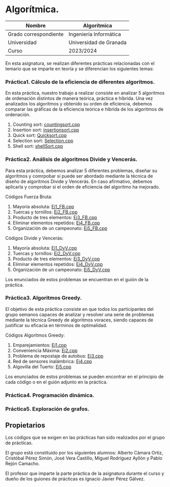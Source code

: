 # Algorítmica.




| Nombre                | Algorítmica                                               |
| --------------------- | --------------------------------------------------------- |
| Grado correspondiente | Ingeniería Informática                                    |
| Universidad           | Universidad de Granada                                    |
| Curso                 | 2023/2024                                                 |

En esta asignatura, se realizan diferentes prácticas relacionadas con el temario que se imparte en teoría y se diferencian los siguientes temas:

### Práctica1. Cálculo de la eficiencia de diferentes algoritmos.
En esta práctica, nuestro trabajo a realizar consiste en analizar 5 algoritmos de ordenación distintos de manera teórica, práctica e híbrida. Una vez analizados los algoritmos y obtenido su orden de eficiencia, debemos comparar las gráficas de la eficiencia teórica e híbrida de los algoritmos de ordenación.

1. Counting sort: [countingsort.cpp](https://github.com/albertocmr/GII-UGR/blob/main/Algoritmica/Practica1/codigos/countingsort.cpp)
2. Insertion sort: [insertionsort.cpp](https://github.com/albertocmr/GII-UGR/blob/main/Algoritmica/Practica1/codigos/insertionsort.cpp)
3. Quick sort: [Quicksort.cpp](https://github.com/albertocmr/GII-UGR/blob/main/Algoritmica/Practica1/codigos/Quicksort.cpp)
4. Selection sort: [Selection.cpp](https://github.com/albertocmr/GII-UGR/blob/main/Algoritmica/Practica1/codigos/Selection.cpp)
5. Shell sort: [shellSort.cpp](https://github.com/albertocmr/GII-UGR/blob/main/Algoritmica/Practica1/codigos/shellSort.cpp)


### Práctica2. Análisis de algoritmos Divide y Vencerás.
Para esta práctica, debemos analizar 5 diferentes problemas, diseñar su algoritmos y comrpobar si puede ser abordado mediante la técnica de diseño de algoritmos Divide y Vencerás. En caso afirmativo, debemos aplicarla y comprobar si el orden de eficiencia del algoritmo ha mejorado.

Códigos Fuerza Bruta:
1. Mayoría absoluta: [Ej1_FB.cpp](https://github.com/albertocmr/GII-UGR/blob/main/Algoritmica/Practica2/codigos/Ej1_FB.cpp)
2. Tuercas y tornillos: [Ej2_FB.cpp](https://github.com/albertocmr/GII-UGR/blob/main/Algoritmica/Practica2/codigos/Ej2_FB.cpp)
3. Producto de tres elementos: [Ej3_FB.cpp](https://github.com/albertocmr/GII-UGR/blob/main/Algoritmica/Practica2/codigos/Ej3_FB.cpp)
4. Eliminar elementos repetidos: [Ej4_FB.cpp](https://github.com/albertocmr/GII-UGR/blob/main/Algoritmica/Practica2/codigos/Ej4_FB.cpp)
5. Organización de un campeonato: [Ej5_FB.cpp](https://github.com/albertocmr/GII-UGR/blob/main/Algoritmica/Practica2/codigos/Ej5_FB.cpp)

Códigos Divide y Vencerás:
1. Mayoría absoluta: [Ej1_DyV.cpp](https://github.com/albertocmr/GII-UGR/blob/main/Algoritmica/Practica2/codigos/Ej1_DyV.cpp)
2. Tuercas y tornillos: [Ej2_DyV.cpp](https://github.com/albertocmr/GII-UGR/blob/main/Algoritmica/Practica2/codigos/Ej2_DyV.cpp)
3. Producto de tres elementos: [Ej3_DyV.cpp](https://github.com/albertocmr/GII-UGR/blob/main/Algoritmica/Practica2/codigos/Ej3_DyV.cpp)
4. Eliminar elementos repetidos: [Ej4_DyV.cpp](https://github.com/albertocmr/GII-UGR/blob/main/Algoritmica/Practica2/codigos/Ej4_DyV.cpp)
5. Organización de un campeonato: [Ej5_DyV.cpp](https://github.com/albertocmr/GII-UGR/blob/main/Algoritmica/Practica2/codigos/Ej5_DyV.cpp)

Los enunciados de estos problemas se encuentran en el guión de la práctica. 

### Práctica3. Algoritmos Greedy.
El objetivo de esta práctica consiste en que todos los participantes del grupo semanos capaces de analizar y resolver una serie de problemas mediante la técnica Greedy de algoritmos voraces, siendo capaces de justificar su eficacia en términos de optimalidad.

Códigos Algoritmos Greedy:
1. Emparejamientos: [Ej1.cpp](https://github.com/albertocmr/GII-UGR/blob/main/Algoritmica/Practica3/codigos/Ej1.cpp)
2. Conveniencia Máxima: [Ej2.cpp](https://github.com/albertocmr/GII-UGR/blob/main/Algoritmica/Practica3/codigos/Ej2.cpp)
3. Problema de repostaje de autobus: [Ej3.cpp](https://github.com/albertocmr/GII-UGR/blob/main/Algoritmica/Practica3/codigos/Ej3.cpp)
4. Red de sensores inalámbrica: [Ej4.cpp](https://github.com/albertocmr/GII-UGR/blob/main/Algoritmica/Practica3/codigos/Ej4.cpp)
5. Algovilla del Tuerto: [Ej5.cpp](https://github.com/albertocmr/GII-UGR/blob/main/Algoritmica/Practica3/codigos/Ej5.cpp)

Los enunciados de estos problemas se pueden encontrar en el principio de cada código o en el guión adjunto en la práctica.

### Práctica4. Programación dinámica.

### Práctica5. Exploración de grafos.



## Propietarios

Los códigos que se exigen en las prácticas han sido realizados por el grupo de prácticas.

El grupo está constituido por los siguientes alumnos: Alberto Cámara Ortiz, Cristóbal Pérez Simón, José Vera Castillo, Miguel Rodríguez Ayllón y Pablo Rejón Camacho.

El profesor que imparte la parte práctica de la asignatura durante el curso y dueño de los guiones de prácticas es Ignacio Javier Pérez Gálvez.